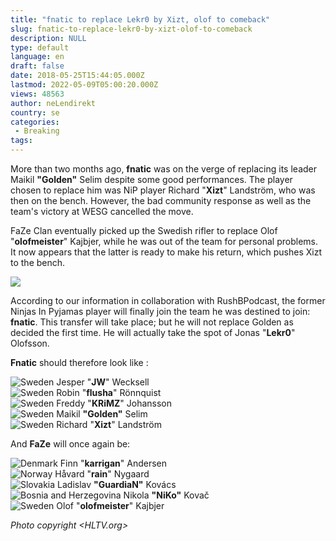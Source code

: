 ```yaml
---
title: "fnatic to replace Lekr0 by Xizt, olof to comeback"
slug: fnatic-to-replace-lekr0-by-xizt-olof-to-comeback
description: NULL
type: default
language: en
draft: false
date: 2018-05-25T15:44:05.000Z
lastmod: 2022-05-09T05:00:20.000Z
views: 48563
author: neLendirekt
country: se
categories:
 - Breaking
tags:
---
```

More than two months ago, **fnatic** was on the verge of replacing its leader Maikil **"Golden"** Selim despite some good performances. The player chosen to replace him was NiP player Richard "**Xizt**" Landström, who was then on the bench. However, the bad community response as well as the team's victory at WESG cancelled the move.  
  
FaZe Clan eventually picked up the Swedish rifler to replace Olof "**olofmeister**" Kajbjer, while he was out of the team for personal problems. It now appears that the latter is ready to make his return, which pushes Xizt to the bench.

![](https://flickshot-ue.s3.eu-west-2.amazonaws.com/flickshot/article/5aa5b200b6ec0/images/mnU52URiaSYbZGmr8HpNTpFPp2sACLdpTvcfKTrz.jpeg)

According to our information in collaboration with RushBPodcast, the former Ninjas In Pyjamas player will finally join the team he was destined to join: **fnatic**. This transfer will take place; but he will not replace Golden as decided the first time. He will actually take the spot of Jonas "**Lekr0**" Olofsson.  
  
**Fnatic** should therefore look like :

![Sweden](/images/countries/se.svg)⁠ Jesper "**JW**" Wecksell  
![Sweden](/images/countries/se.svg)⁠ Robin "**flusha**" Rönnquist  
![Sweden](/images/countries/se.svg)⁠ Freddy "**KRiMZ**" Johansson  
![Sweden](/images/countries/se.svg)⁠ Maikil **"Golden"** Selim  
![Sweden](/images/countries/se.svg)⁠ Richard "**Xizt**" Landström

And **FaZe** will once again be:

![Denmark](/images/countries/dk.svg)⁠ ⁠⁠Finn "**karrigan**" Andersen  
![Norway](/images/countries/no.svg)⁠ ⁠Håvard "**rain**" Nygaard  
![Slovakia](/images/countries/sk.svg)⁠ ⁠Ladislav **"GuardiaN"** Kovács  
![Bosnia and Herzegovina](/images/countries/ba.svg)⁠ ⁠Nikola **"NiKo"** Kovač  
![Sweden](/images/countries/se.svg)⁠ Olof "**olofmeister**" Kajbjer

_Photo copyright [](HLTV.org)<HLTV.org>_
